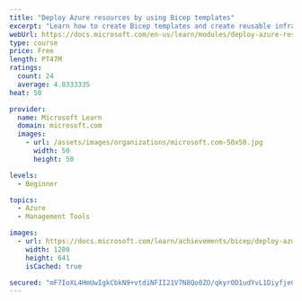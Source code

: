 ```yaml
---
title: "Deploy Azure resources by using Bicep templates"
excerpt: "Learn how to create Bicep templates and create reusable infrastructure as code."
webUrl: https://docs.microsoft.com/en-us/learn/modules/deploy-azure-resources-by-using-bicep-templates/
type: course
price: Free
length: PT47M
ratings:
  count: 24
  average: 4.8333335
heat: 50

provider:
  name: Microsoft Learn
  domain: microsoft.com
  images:
    - url: /assets/images/organizations/microsoft.com-50x50.jpg
      width: 50
      height: 50

levels:
  - Beginner

topics:
  - Azure
  - Management Tools

images:
  - url: https://docs.microsoft.com/learn/achievements/bicep/deploy-azure-resources-by-using-bicep-templates-social.png
    width: 1280
    height: 641
    isCached: true

secured: "mF7IoXL4HmUwIgkCbkN9+vtdiNFII21V7N8Qo0ZO/qkyr0D1udYvL1DiyfjeCOQoW8hYsw9k2e676g8bd0XyF8VVuALbSKWqETGDXN8BckGVeTxgi9/eMayyVZZIudqcNV/pitloP69yGeo9xt+Kk8p4UiMJtgX2qhc8EwmK7LLAACigZl6U7gT1m+UMkYu74hcHG+ElNpxbOMqlcVRIETwsN7tPRNlHhE0Skb2mUvN0xtD7SUYZAnbqQtKW1dB/hlN5/Scqn4O3FQjb4/ORwSF3kULDcsVOhpkWSuChaB2gQhaqIxw14uySDntBiqaN/nIsJCCAAxy7qBJfTf6rIaYs3eSTEg0EXQmPNRSXYG7ZDcNtRPPjZNC+0WLGrNz9WJWlfZTKBkPHK/RC5AfvfdZYTbfCNHKcilFoZY3TyNU=;01lkX7w8oeyc7PVBba+QEg=="
---
```


